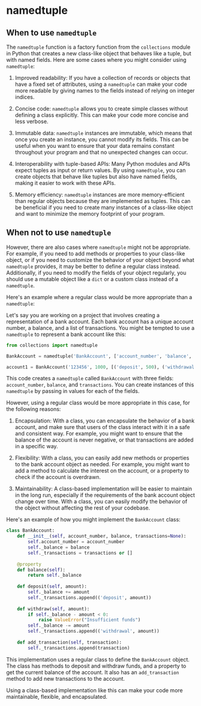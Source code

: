 # namedtuple

## When to use `namedtuple`

The `namedtuple` function is a factory function from the `collections` module in Python that creates a new class-like object that behaves like a tuple, but with named fields. Here are some cases where you might consider using `namedtuple`:

1. Improved readability: If you have a collection of records or objects that have a fixed set of attributes, using a `namedtuple` can make your code more readable by giving names to the fields instead of relying on integer indices.

2. Concise code: `namedtuple` allows you to create simple classes without defining a class explicitly. This can make your code more concise and less verbose.

3. Immutable data: `namedtuple` instances are immutable, which means that once you create an instance, you cannot modify its fields. This can be useful when you want to ensure that your data remains constant throughout your program and that no unexpected changes can occur.

4. Interoperability with tuple-based APIs: Many Python modules and APIs expect tuples as input or return values. By using `namedtuple`, you can create objects that behave like tuples but also have named fields, making it easier to work with these APIs.

5. Memory efficiency: `namedtuple` instances are more memory-efficient than regular objects because they are implemented as tuples. This can be beneficial if you need to create many instances of a class-like object and want to minimize the memory footprint of your program.

## When not to use `namedtuple`

However, there are also cases where `namedtuple` might not be appropriate. For example, if you need to add methods or properties to your class-like object, or if you need to customize the behavior of your object beyond what `namedtuple` provides, it may be better to define a regular class instead. Additionally, if you need to modify the fields of your object regularly, you should use a mutable object like a `dict` or a custom class instead of a `namedtuple`.

Here's an example where a regular class would be more appropriate than a `namedtuple`:

Let's say you are working on a project that involves creating a representation of a bank account. Each bank account has a unique account number, a balance, and a list of transactions. You might be tempted to use a `namedtuple` to represent a bank account like this:

```python
from collections import namedtuple

BankAccount = namedtuple('BankAccount', ['account_number', 'balance', 'transactions'])

account1 = BankAccount('123456', 1000, [('deposit', 500), ('withdrawal', 200)])
```

This code creates a `namedtuple` called `BankAccount` with three fields: `account_number`, `balance`, and `transactions`. You can create instances of this `namedtuple` by passing in values for each of the fields.

However, using a regular class would be more appropriate in this case, for the following reasons:

1. Encapsulation: With a class, you can encapsulate the behavior of a bank account, and make sure that users of the class interact with it in a safe and consistent way. For example, you might want to ensure that the balance of the account is never negative, or that transactions are added in a specific way.

2. Flexibility: With a class, you can easily add new methods or properties to the bank account object as needed. For example, you might want to add a method to calculate the interest on the account, or a property to check if the account is overdrawn.

3. Maintainability: A class-based implementation will be easier to maintain in the long run, especially if the requirements of the bank account object change over time. With a class, you can easily modify the behavior of the object without affecting the rest of your codebase.

Here's an example of how you might implement the `BankAccount` class:

```python
class BankAccount:
    def __init__(self, account_number, balance, transactions=None):
        self.account_number = account_number
        self._balance = balance
        self._transactions = transactions or []
        
    @property
    def balance(self):
        return self._balance
    
    def deposit(self, amount):
        self._balance += amount
        self._transactions.append(('deposit', amount))
        
    def withdraw(self, amount):
        if self._balance - amount < 0:
            raise ValueError("Insufficient funds")
        self._balance -= amount
        self._transactions.append(('withdrawal', amount))
        
    def add_transaction(self, transaction):
        self._transactions.append(transaction)
```

This implementation uses a regular class to define the `BankAccount` object. The class has methods to deposit and withdraw funds, and a property to get the current balance of the account. It also has an `add_transaction` method to add new transactions to the account.

Using a class-based implementation like this can make your code more maintainable, flexible, and encapsulated.